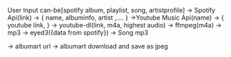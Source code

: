 User Input can-be[spotify album, playlist, song, artistprofile] -> Spotify Api(link) -> { name, albuminfo, artist ,.... }
->Youtube Music Api(name) -> { youtube link, } -> youtube-dl(link, m4a, highest audio) -> ffmpeg(m4a) -> mp3 -> eyed3({data from spotify}) -> Song mp3

-> albumart url -> albumart download and save as jpeg
